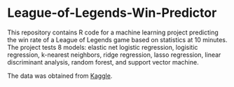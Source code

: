 # League-of-Legends-Win-Predictor

This repository contains R code for a machine learning project predicting the win rate of a League of Legends game based on statistics at 10 minutes. 
The project tests 8 models: elastic net logistic regression, logisitic regression, k-nearest neighbors, ridge regression, lasso regression, linear discriminant analysis, random forest, and support vector machine. 

The data was obtained from [Kaggle](https://www.kaggle.com/bobbyscience/league-of-legends-diamond-ranked-games-10-min).

